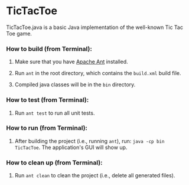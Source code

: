 # TicTacToe
TicTacToe.java is a basic Java implementation of the well-known Tic Tac Toe game.

### How to build (from Terminal):

1. Make sure that you have [Apache Ant](https://ant.apache.org) installed.

2. Run `ant` in the root directory, which contains the `build.xml` build file.

3. Compiled java classes will be in the `bin` directory.

### How to test (from Terminal):

1. Run `ant test` to run all unit tests.

### How to run (from Terminal):

1. After building the project (i.e., running `ant`), run:
   `java -cp bin TicTacToe`. The application's GUI will show up.

### How to clean up (from Terminal):

1. Run `ant clean` to clean the project (i.e., delete all generated files).
